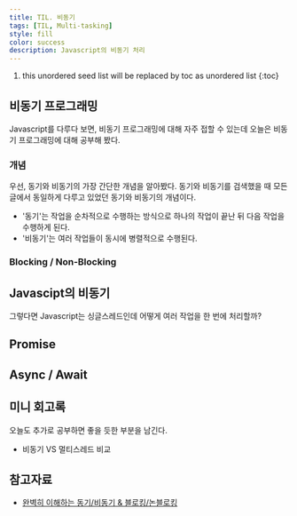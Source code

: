 ```yaml
---
title: TIL. 비동기
tags: [TIL, Multi-tasking]
style: fill
color: success
description: Javascript의 비동기 처리 
---
```


1. this unordered seed list will be replaced by toc as unordered list
{:toc}

## 비동기 프로그래밍
Javascript를 다루다 보면, 비동기 프로그래밍에 대해 자주 접할 수 있는데 오늘은 비동기 프로그래밍에 대해 공부해 봤다.

### 개념
우선, 동기와 비동기의 가장 간단한 개념을 알아봤다. 동기와 비동기를 검색했을 때 모든 글에서 동일하게 다루고 있었던 동기와 비동기의 개념이다.

- '동기'는 작업을 순차적으로 수행하는 방식으로 하나의 작업이 끝난 뒤 다음 작업을 수행하게 된다.
- '비동기'는 여러 작업들이 동시에 병렬적으로 수행된다. 

### Blocking / Non-Blocking


## Javascipt의 비동기
그렇다면 Javascript는 싱글스레드인데 어떻게 여러 작업을 한 번에 처리할까?

## Promise

## Async / Await

## 미니 회고록
오늘도 추가로 공부하면 좋을 듯한 부분을 남긴다.

- 비동기 VS 멀티스레드 비교

## 참고자료
- [완벽히 이해하는 동기/비동기 & 블로킹/논블로킹](https://inpa.tistory.com/entry/%F0%9F%91%A9%E2%80%8D%F0%9F%92%BB-%EB%8F%99%EA%B8%B0%EB%B9%84%EB%8F%99%EA%B8%B0-%EB%B8%94%EB%A1%9C%ED%82%B9%EB%85%BC%EB%B8%94%EB%A1%9C%ED%82%B9-%EA%B0%9C%EB%85%90-%EC%A0%95%EB%A6%AC)